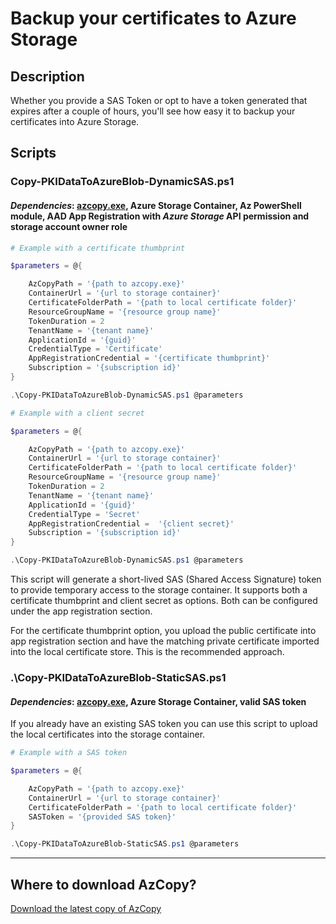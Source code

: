 # Backup your certificates to Azure Storage


## Description
 Whether you provide a SAS Token or opt to have a token generated that expires after a couple of hours, you'll see how easy it to backup your certificates into Azure Storage.


## Scripts

### **Copy-PKIDataToAzureBlob-DynamicSAS.ps1**
#### *Dependencies*: [azcopy.exe](#where-to-download-azcopy), Azure Storage Container, Az PowerShell module, AAD App Registration with *Azure Storage* API permission and storage account owner role


```powershell
# Example with a certificate thumbprint

$parameters = @{

    AzCopyPath = '{path to azcopy.exe}'
    ContainerUrl = '{url to storage container}'
    CertificateFolderPath = '{path to local certificate folder}'
    ResourceGroupName = '{resource group name}'
    TokenDuration = 2
    TenantName = '{tenant name}'
    ApplicationId = '{guid}'
    CredentialType = 'Certificate'
    AppRegistrationCredential = '{certificate thumbprint}'
    Subscription = '{subscription id}'
}

.\Copy-PKIDataToAzureBlob-DynamicSAS.ps1 @parameters
```

```powershell
# Example with a client secret

$parameters = @{

    AzCopyPath = '{path to azcopy.exe}'
    ContainerUrl = '{url to storage container}'
    CertificateFolderPath = '{path to local certificate folder}'
    ResourceGroupName = '{resource group name}'
    TokenDuration = 2
    TenantName = '{tenant name}'
    ApplicationId = '{guid}'
    CredentialType = 'Secret'
    AppRegistrationCredential =  '{client secret}'
    Subscription = '{subscription id}'
}

.\Copy-PKIDataToAzureBlob-DynamicSAS.ps1 @parameters
```

This script will generate a short-lived SAS (Shared Access Signature) token to provide temporary access to the storage container. It supports both a certificate thumbprint and client secret as options. Both can be configured under the app registration section.

For the certificate thumbprint option, you upload the public certificate into app registration section and have the matching private certificate imported into the local certificate store. This is the recommended approach.

### **.\Copy-PKIDataToAzureBlob-StaticSAS.ps1**
#### *Dependencies*: [azcopy.exe](#where-to-download-azcopy), Azure Storage Container, valid SAS token

If you already have an existing SAS token you can use this script to upload the local certificates into the storage container.

```powershell
# Example with a SAS token

$parameters = @{

    AzCopyPath = '{path to azcopy.exe}'
    ContainerUrl = '{url to storage container}'
    CertificateFolderPath = '{path to local certificate folder}'
    SASToken = '{provided SAS token}'
}

.\Copy-PKIDataToAzureBlob-StaticSAS.ps1 @parameters
```

---
## Where to download AzCopy?
[Download the latest copy of AzCopy](https://docs.microsoft.com/azure/storage/common/storage-use-azcopy-v10)

